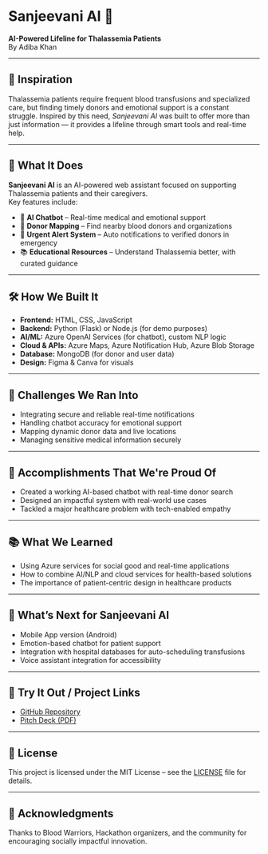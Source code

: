 # Sanjeevani AI 🌿  
**AI-Powered Lifeline for Thalassemia Patients**  
By Adiba Khan 

---

## 🧠 Inspiration  
Thalassemia patients require frequent blood transfusions and specialized care, but finding timely donors and emotional support is a constant struggle. Inspired by this need, *Sanjeevani AI* was built to offer more than just information — it provides a lifeline through smart tools and real-time help.

---

## 🚀 What It Does  

**Sanjeevani AI** is an AI-powered web assistant focused on supporting Thalassemia patients and their caregivers.  
Key features include:
- 🤖 **AI Chatbot** – Real-time medical and emotional support
- 📍 **Donor Mapping** – Find nearby blood donors and organizations
- 🔔 **Urgent Alert System** – Auto notifications to verified donors in emergency
- 📚 **Educational Resources** – Understand Thalassemia better, with curated guidance

---

## 🛠️ How We Built It  

- **Frontend:** HTML, CSS, JavaScript  
- **Backend:** Python (Flask) or Node.js (for demo purposes)  
- **AI/ML:** Azure OpenAI Services (for chatbot), custom NLP logic  
- **Cloud & APIs:** Azure Maps, Azure Notification Hub, Azure Blob Storage  
- **Database:** MongoDB (for donor and user data)  
- **Design:** Figma & Canva for visuals

---

## 🚧 Challenges We Ran Into  
- Integrating secure and reliable real-time notifications  
- Handling chatbot accuracy for emotional support  
- Mapping dynamic donor data and live locations  
- Managing sensitive medical information securely

---

## 🎉 Accomplishments That We're Proud Of  
- Created a working AI-based chatbot with real-time donor search  
- Designed an impactful system with real-world use cases  
- Tackled a major healthcare problem with tech-enabled empathy  

---

## 📚 What We Learned  
- Using Azure services for social good and real-time applications  
- How to combine AI/NLP and cloud services for health-based solutions  
- The importance of patient-centric design in healthcare products

---

## 🔮 What’s Next for Sanjeevani AI  
- Mobile App version (Android)  
- Emotion-based chatbot for patient support  
- Integration with hospital databases for auto-scheduling transfusions  
- Voice assistant integration for accessibility  

---

## 🔗 Try It Out / Project Links  
 
- [GitHub Repository](https://github.com/Adibakhan14/Sanjeevani_AI)  
- [Pitch Deck (PDF)](https://github.com/Adibakhan14/Sanjeevani_AI/blob/main/pitch-deck.pdf)

---

## 📃 License  
This project is licensed under the MIT License – see the [LICENSE](LICENSE) file for details.

---

## 🙌 Acknowledgments  
Thanks to Blood Warriors, Hackathon organizers, and the community for encouraging socially impactful innovation.


